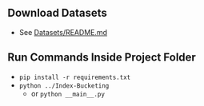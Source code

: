 ## Download Datasets
- See [Datasets/README.md](https://github.com/JeffMII/Index-Bucketing/tree/main/Datasets)

## Run Commands Inside Project Folder
- `pip install -r requirements.txt`
- `python ../Index-Bucketing`
  - or `python __main__.py`
